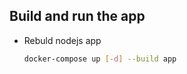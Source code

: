 ## Build and run the app
- Rebuld nodejs app
  
  ```sh
  docker-compose up [-d] --build app
  ```

